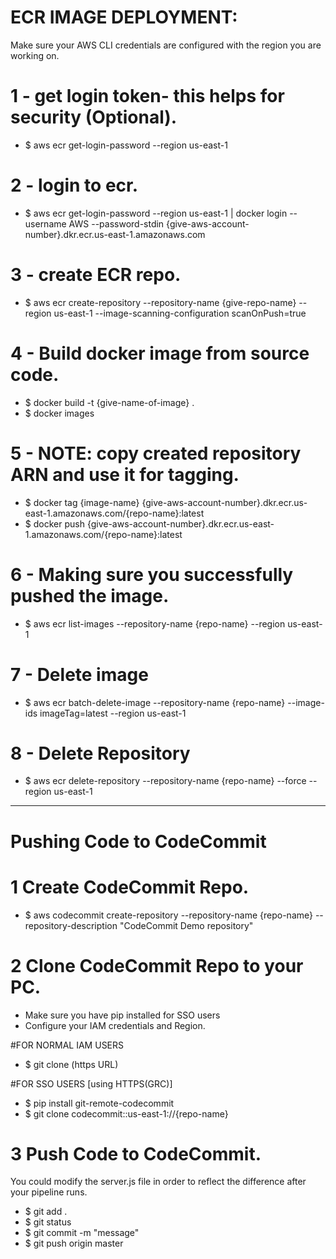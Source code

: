 # ECR IMAGE DEPLOYMENT:
Make sure your AWS CLI credentials are configured with the region you are working on.

# 1 - get login token- this helps for security (Optional).
- $ aws ecr get-login-password --region us-east-1

# 2 - login to ecr.
- $ aws ecr get-login-password --region us-east-1 | docker login --username AWS --password-stdin {give-aws-account-number}.dkr.ecr.us-east-1.amazonaws.com 

# 3 - create ECR repo.
- $ aws ecr create-repository --repository-name {give-repo-name} --region us-east-1 --image-scanning-configuration scanOnPush=true

# 4 - Build docker image from source code.
- $ docker build -t {give-name-of-image} .
- $ docker images

# 5 - NOTE: copy created repository ARN and use it for tagging.
- $ docker tag {image-name} {give-aws-account-number}.dkr.ecr.us-east-1.amazonaws.com/{repo-name}:latest
- $ docker push {give-aws-account-number}.dkr.ecr.us-east-1.amazonaws.com/{repo-name}:latest

# 6 - Making sure you successfully pushed the image.
- $ aws ecr list-images --repository-name {repo-name} --region us-east-1

# 7 - Delete image
- $ aws ecr batch-delete-image --repository-name {repo-name} --image-ids imageTag=latest --region us-east-1

# 8 - Delete Repository
- $ aws ecr delete-repository --repository-name {repo-name} --force --region us-east-1

*************************
# Pushing Code to CodeCommit

# 1 Create CodeCommit Repo.
- $ aws codecommit create-repository --repository-name {repo-name} --repository-description "CodeCommit Demo repository"

# 2 Clone CodeCommit Repo to your PC.
- Make sure you have pip installed for SSO users 
- Configure your IAM credentials and Region.

#FOR NORMAL IAM USERS 
- $ git clone (https URL)

#FOR SSO USERS [using HTTPS(GRC)] 
- $ pip install git-remote-codecommit 
- $ git clone codecommit::us-east-1://{repo-name} 

# 3 Push Code to CodeCommit.
You could modify the server.js file in order to reflect the difference after your pipeline runs.

- $ git add . 
- $ git status 
- $ git commit -m "message" 
- $ git push origin master 